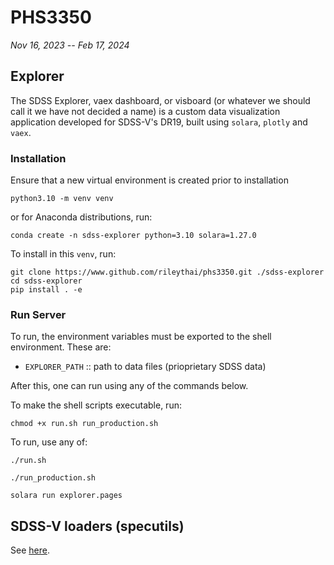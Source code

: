 # PHS3350
*Nov 16, 2023 -- Feb 17, 2024*

## Explorer

The SDSS Explorer, vaex dashboard, or visboard (or whatever we should call it we have not decided a name) is a custom data visualization application developed for SDSS-V's DR19, built using `solara`, `plotly` and `vaex`.

### Installation

Ensure that a new virtual environment is created prior to installation
```
python3.10 -m venv venv
```
or for Anaconda distributions, run:
```
conda create -n sdss-explorer python=3.10 solara=1.27.0
```

To install in this `venv`, run:

```
git clone https://www.github.com/rileythai/phs3350.git ./sdss-explorer
cd sdss-explorer
pip install . -e
```

### Run Server

To run, the environment variables must be exported to the shell environment. These are:

 - `EXPLORER_PATH` :: path to data files (prioprietary SDSS data)

After this, one can run using any of the commands below.

To make the shell scripts executable, run:
```
chmod +x run.sh run_production.sh
```
To run, use any of:
```
./run.sh

./run_production.sh

solara run explorer.pages
```

## SDSS-V loaders (specutils)
See [here](https://www.github.com/astropy/specutils/pull/1107).
